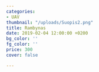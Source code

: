 ```yaml
---
categories:
- UAV
thumbnail: "/uploads/Suopis2.png"
title: Rambynas
date: 2019-02-04 12:00:00 +0200
bg_color: ''
fg_color: ''
price: 300
cover: false

---
```

